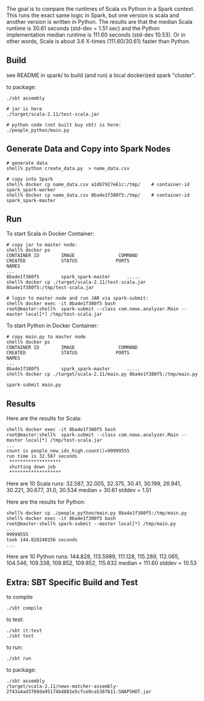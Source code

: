 
The goal is to compare the runtimes of Scala vs Python in a Spark context. This runs the exact same logic in Spark, but one version is scala and another version is written in Python.
The results are that the median Scala runtime is 30.61 seconds (std-dev = 1.51 sec) and the Python implementation median 
runtime is 111.60 seconds (std-dev 10.53).   Or in other words, Scala is about 3.6 X-times (111.60/30.61) faster than Python. 


## Build
see README in spark/ to build (and run) a local dockerized spark "cluster".

to package:
```
./sbt assembly

# jar is here
./target/scala-2.11/test-scala.jar

# python code (not built buy sbt) is here:
./people_python/main.py
```

## Generate Data and Copy into Spark Nodes

```
# generate data
shell% python create_data.py  > name_data.csv

# copy into Spark
shell% docker cp name_data.csv a1db7927e61c:/tmp/    # container-id spark_spark-worker
shell% docker cp name_data.csv 8ba4e1f380f5:/tmp/    # container-id spark_spark-master
```

## Run

To start Scala in Docker Container:
```
# copy jar to master node: 
shell% docker ps
CONTAINER ID        IMAGE                COMMAND                  CREATED             STATUS              PORTS                                                                                                                     NAMES
...
8ba4e1f380f5        spark_spark-master      .....
shell% docker cp ./target/scala-2.11/test-scala.jar 8ba4e1f380f5:/tmp/test-scala.jar

# login to master node and run JAR via spark-submit: 
shell% docker exec -it 8ba4e1f380f5 bash
root@master:shell%  spark-submit --class com.news.analyzer.Main --master local[*] /tmp/test-scala.jar
```

To start Python in Docker Container:
```
# copy main.py to master node
shell% docker ps
CONTAINER ID        IMAGE                COMMAND                  CREATED             STATUS              PORTS                                                                                                                     NAMES
...
8ba4e1f380f5        spark_spark-master      .....
shell% docker cp ./target/scala-2.11/main.py 8ba4e1f380f5:/tmp/main.py

spark-submit main.py
```

## Results

Here are the results for Scala:
```
shell% docker exec -it 8ba4e1f380f5 bash
root@master:shell%  spark-submit --class com.news.analyzer.Main --master local[*] /tmp/test-scala.jar
...
count is people_new_ids_high.count()=99999555
run time is 32.587 seconds
 *******************  
 shutting down job
 *******************
```
Here are 10 Scala runs:  32.587, 32.005, 32.375, 30.41, 30.199, 26.941, 30.221, 30.677, 31.0, 30.534
median = 30.61
stddev = 1.51

Here are the results for Python:
```
shell% docker cp ./people_python/main.py 8ba4e1f380f5:/tmp/main.py
shell% docker exec -it 8ba4e1f380f5 bash
root@master:shell% spark-submit --master local[*] /tmp/main.py
...
99999555
took 144.828240156 seconds
...
```
Here are 10 Python runs:  144.828, 113.5989, 111.128, 115.289, 112.065, 104.546, 109.338, 109.852, 109.852, 115.832
median = 111.60
stddev = 10.53

## Extra:  SBT Specific Build and Test

to compile
```
./sbt compile
```

to test:
```
./sbt it:test
./sbt test
```

to run:
```
./sbt run
```

to package:
```
./sbt assembly
/target/scala-2.11/news-matcher-assembly-2f43a4ad3760da95174b4881e5cfce0ca5387611-SNAPSHOT.jar
```
